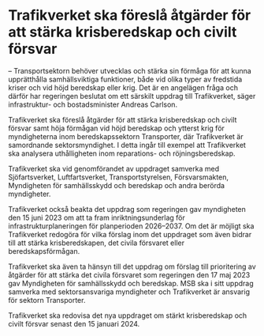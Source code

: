 # Trafikverket ska föreslå åtgärder för att stärka krisberedskap och civilt försvar

– Transportsektorn behöver utvecklas och stärka sin förmåga för att kunna upprätthålla samhällsviktiga funktioner, både vid olika typer av fredstida kriser och vid höjd beredskap eller krig. Det är en angelägen fråga och därför har regeringen beslutat om ett särskilt uppdrag till Trafikverket, säger infrastruktur- och bostadsminister Andreas Carlson.

Trafikverket ska föreslå åtgärder för att stärka krisberedskap och civilt försvar samt höja förmågan vid höjd beredskap och ytterst krig för myndigheterna inom beredskapssektorn Transporter, där Trafikverket är samordnande sektorsmyndighet. I detta ingår till exempel att Trafikverket ska analysera uthålligheten inom reparations- och röjningsberedskap.

Trafikverket ska vid genomförandet av uppdraget samverka med Sjöfartsverket, Luftfartsverket, Transportstyrelsen, Försvarsmakten, Myndigheten för samhällsskydd och beredskap och andra berörda myndigheter.

Trafikverket också beakta det uppdrag som regeringen gav myndigheten den 15 juni 2023 om att ta fram inriktningsunderlag för infrastrukturplaneringen för planperioden 2026–2037. Om det är möjligt ska Trafikverket redogöra för vilka förslag inom det uppdraget som även bidrar till att stärka krisberedskapen, det civila försvaret eller beredskapsförmågan.

Trafikverket ska även ta hänsyn till det uppdrag om förslag till prioritering av åtgärder för att stärka det civila försvaret som regeringen den 17 maj 2023 gav Myndigheten för samhällsskydd och beredskap. MSB ska i sitt uppdrag samverka med sektorsansvariga myndigheter och Trafikverket är ansvarig för sektorn Transporter.

Trafikverket ska redovisa det nya uppdraget om stärkt krisberedskap och civilt försvar senast den 15 januari 2024.
